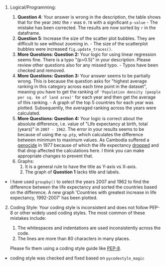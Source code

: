 1. Logical/Programming:

    1. **Question 4**: Your answer is wrong in the description, the table shows that for the year `2002` the `r` was `0.78` with a significant `p-value`                      -  The mistake has been corrected. The results are now sorted by `r` in the dataframe. 
    2. **Question 5**: Increase the size of the scatter plot bubbles. They are difficult to see without zooming in.                                                                 -  The size of the scatterplot bubbles were increased `fig.update_traces()`.
    3. **More Questions: Question 2:** Your logic for using linear regression seems fine. There is a typo "(p>0.5)" in your description. Please review other questions also for any missed typo.                                                                                                                                                                    -  Typos have been checked and removed. 
    4. **More Questions: Question 3:** Your answer seems to be partially wrong. This is because the question asks for "highest average ranking in this category across each time point in the dataset", meaning you have to get the ranking of `'Population density (people per sq. km of land area)'` for each year and then get the average of this ranking.                                                                                                                                                                        - A graph of the top 5 countries for each year was plotted.  Subsequently, the averaged ranking across the years were calculated.  
    5. **More Questions: Question 4:** Your logic is correct about the absolute difference, i.e. value of "Life expectancy at birth, total (years)" in `2007 - 1962`. The error in your results seems to be because of using the `np.ptp`, which calculates the difference between minimum to maximum values. As Cambodia suffered a [genocide](https://en.wikipedia.org/wiki/Cambodian_genocide) in 1977 because of which the life expectancy [dropped](https://ibb.co/wds7mDq) and that drop affected the calculations here.   I think you can make appropriate changes to prevent that.
    6. Graphs:
        1. It is a general rule to have the title as Y-axis vs X-axis.
        2. The graph of **Question 1** lacks title and labels.
- I have used `groupby()` to select the years 2007 and 1962 to find the difference between the life expectancy and sorted the countries based on the difference. A new graph 'Countries with greatest increase in life expectancy, 1992-2007' has been plotted.  
2. Coding Style: Your coding style is inconsistent and does not follow PEP-8 or other widely used coding styles.
    The most common of these mistakes include:
    1. The whitespaces and indentations are used inconsistently across the code.
    2. The lines are more than 80 characters in many places.

    Please fix them using a coding style guide like [PEP-8](https://peps.python.org/pep-0008/).
- coding style was checked and fixed based on `pycodestyle_magic`
